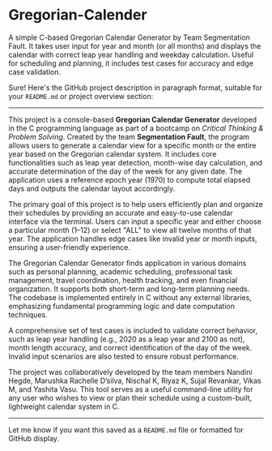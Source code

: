 # Gregorian-Calender
A simple C-based Gregorian Calendar Generator by Team Segmentation Fault. It takes user input for year and month (or all months) and displays the calendar with correct leap year handling and weekday calculation. Useful for scheduling and planning, it includes test cases for accuracy and edge case validation.

Sure! Here's the GitHub project description in paragraph format, suitable for your `README.md` or project overview section:

---

This project is a console-based **Gregorian Calendar Generator** developed in the C programming language as part of a bootcamp on *Critical Thinking & Problem Solving*. Created by the team **Segmentation Fault**, the program allows users to generate a calendar view for a specific month or the entire year based on the Gregorian calendar system. It includes core functionalities such as leap year detection, month-wise day calculation, and accurate determination of the day of the week for any given date. The application uses a reference epoch year (1970) to compute total elapsed days and outputs the calendar layout accordingly.

The primary goal of this project is to help users efficiently plan and organize their schedules by providing an accurate and easy-to-use calendar interface via the terminal. Users can input a specific year and either choose a particular month (1–12) or select "ALL" to view all twelve months of that year. The application handles edge cases like invalid year or month inputs, ensuring a user-friendly experience.

The Gregorian Calendar Generator finds application in various domains such as personal planning, academic scheduling, professional task management, travel coordination, health tracking, and even financial organization. It supports both short-term and long-term planning needs. The codebase is implemented entirely in C without any external libraries, emphasizing fundamental programming logic and date computation techniques.

A comprehensive set of test cases is included to validate correct behavior, such as leap year handling (e.g., 2020 as a leap year and 2100 as not), month length accuracy, and correct identification of the day of the week. Invalid input scenarios are also tested to ensure robust performance.

The project was collaboratively developed by the team members Nandini Hegde, Marushka Rachelle D’silva, Nischal K, Riyaz K, Sujal Revankar, Vikas M, and Yashita Vasu. This tool serves as a useful command-line utility for any user who wishes to view or plan their schedule using a custom-built, lightweight calendar system in C.

---

Let me know if you want this saved as a `README.md` file or formatted for GitHub display.
